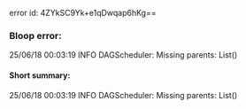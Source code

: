 error id: 4ZYkSC9Yk+e1qDwqap6hKg==
### Bloop error:

25/06/18 00:03:19 INFO DAGScheduler: Missing parents: List()
#### Short summary: 

25/06/18 00:03:19 INFO DAGScheduler: Missing parents: List()